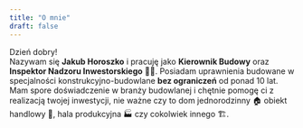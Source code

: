```yaml
---
title: "O mnie"
draft: false
---
```


Dzień dobry!  
Nazywam się **Jakub Horoszko** i pracuję jako **Kierownik Budowy** oraz **Inspektor Nadzoru Inwestorskiego** 👷‍♂️.
Posiadam uprawnienia budowane w specjalności konstrukcyjno-budowlane **bez ograniczeń** od ponad 10 lat.
Mam spore doświadczenie w branży budowlanej i chętnie pomogę ci z realizacją twojej inwestycji, 
nie ważne czy to dom jednorodzinny 🏠 obiekt handlowy 🏬, hala produkcyjna 🏭 czy cokolwiek innego 🏗.